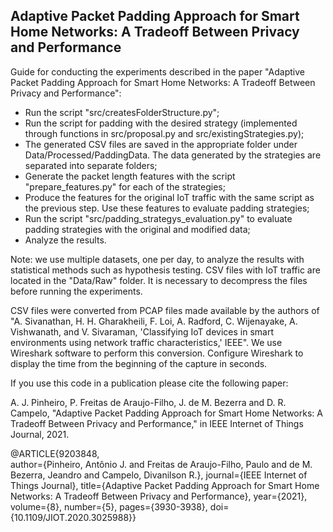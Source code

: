 <h2>Adaptive Packet Padding Approach for Smart Home Networks: A Tradeoff Between Privacy and Performance</h2>
Guide for conducting the experiments described in the paper "Adaptive Packet Padding Approach for Smart Home Networks: A Tradeoff Between Privacy and Performance":

- Run the script "src/createsFolderStructure.py";
- Run the script for padding with the desired strategy (implemented through functions in src/proposal.py and src/existingStrategies.py);
- The generated CSV files are saved in the appropriate folder under Data/Processed/PaddingData. The data generated by the strategies are separated into separate folders;
- Generate the packet length features with the script "prepare_features.py" for each of the strategies;
- Produce the features for the original IoT traffic with the same script as the previous step. Use these features to evaluate padding strategies;
- Run the script "src/padding_strategys_evaluation.py" to evaluate padding strategies with the original and modified data;
- Analyze the results.

Note: we use multiple datasets, one per day, to analyze the results with statistical methods such as hypothesis testing. CSV files with IoT traffic are located in the "Data/Raw" folder. It is necessary to decompress the files before running the experiments.  

CSV files were converted from PCAP files made available by the authors of "A. Sivanathan, H. H. Gharakheili, F. Loi, A. Radford, C. Wijenayake, A. Vishwanath, and V. Sivaraman, 'Classifying IoT devices in smart environments using network traffic characteristics,' IEEE". We use Wireshark software to perform this conversion. Configure Wireshark to display the time from the beginning of the capture in seconds.

If you use this code in a publication please cite the following paper:

A. J. Pinheiro, P. Freitas de Araujo-Filho, J. de M. Bezerra and D. R. Campelo, "Adaptive Packet Padding Approach for Smart Home Networks: A Tradeoff Between Privacy and Performance," in IEEE Internet of Things Journal, 2021.

@ARTICLE{9203848,  
author={Pinheiro, Antônio J. and Freitas de Araujo-Filho, Paulo and de M. Bezerra, Jeandro and Campelo, Divanilson R.},  journal={IEEE Internet of Things Journal},  title={Adaptive Packet Padding Approach for Smart Home Networks: A Tradeoff Between Privacy and Performance},  year={2021},  volume={8},  number={5},  pages={3930-3938},  doi={10.1109/JIOT.2020.3025988}}